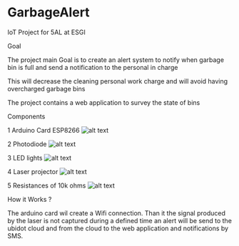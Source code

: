 # GarbageAlert

IoT Project for 5AL at ESGI

Goal

The project main Goal is to create an alert system to notify when garbage bin is full and send a notification to the personal in charge

This will decrease the cleaning personal work charge and will avoid having overcharged garbage bins 

The project contains a web application to survey the state of bins

Components

1 Arduino Card ESP8266
![alt text](https://leetechbd.com/wp-content/uploads/2018/01/WeMos-D1-Mini-V2-NodeMcu.jpg)

2 Photodiode
![alt text](https://media.digikey.com/photos/Sharp%20Photos/BS120,520.jpg)

3 LED lights
![alt text](https://www.kitronik.co.uk/media/catalog/product/cache/1/image/9df78eab33525d08d6e5fb8d27136e95/3/5/3550_large_white_5mm_mega_bright_led.jpg)

4 Laser projector 
![alt text](https://leeselectronic.com/26569-home_default/laser-pointer-small-3v-18ma-add-22-ohm-25ma.jpg)

5 Resistances of 10k ohms
![alt text](http://www.elektronique.fr/img/img_pr_news/electronique/resistances/800px-3_Resistors.jpg)


How it Works ?

The arduino card wil create a Wifi connection. Than it the signal produced by the laser is not captured during a defined time an alert will be send to the ubidot cloud and from the cloud to the web application and notifications by SMS.


